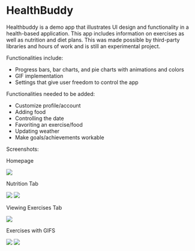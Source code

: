 # HealthBuddy

Healthbuddy is a demo app that illustrates UI design and functionality in a health-based application.
This app includes information on exercises as well as nutrition and diet plans.
This was made possible by third-party libraries and hours of work and is still an experimental project.

Functionalities include:
  - Progress bars, bar charts, and pie charts with animations and colors
  - GIF implementation
  - Settings that give user freedom to control the app

Functionalities needed to be added:
  - Customize profile/account
  - Adding food
  - Controlling the date
  - Favoriting an exercise/food
  - Updating weather
  - Make goals/achievements workable
  
  
Screenshots:

Homepage

![](HealthBuddy/images/Capture.png)

Nutrition Tab

![](HealthBuddy/images/Capture2.png)
![](HealthBuddy/images/Capture3.png)

Viewing Exercises Tab

![](HealthBuddy/images/Capture4.png)

Exercises with GIFS

![](HealthBuddy/images/Capture5.png)
![](HealthBuddy/images/Capture6.png)

